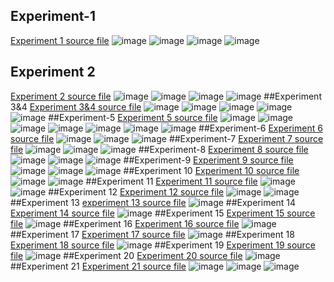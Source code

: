 ## Experiment-1
[Experiment 1 source file](https://github.com/Deepthi192211156/DBMS/blob/main/experiment1)
![image](https://user-images.githubusercontent.com/122254229/211632097-fb50d002-ede5-4a1a-bb25-c468e9ddade1.png)
![image](https://user-images.githubusercontent.com/122254229/211632224-b4f43adb-00a7-4652-a5ce-f851598ee537.png)
![image](https://user-images.githubusercontent.com/122254229/211632321-b02ad2fa-bd14-4eb8-a46c-8675a12a9a36.png)
![image](https://user-images.githubusercontent.com/122254229/211632407-3a76b9e6-b8d4-44f9-822c-fb70200ff146.png)

## Experiment 2
[Experiment 2 source file](https://github.com/Deepthi192211156/DBMS/blob/main/experiment)
![image](https://user-images.githubusercontent.com/122254229/211607691-cca4a4e9-2ef2-45f9-a824-5e1f5b052a5d.png)
![image](https://user-images.githubusercontent.com/122254229/211607981-8b3f82c6-2e6d-4a08-96ef-7c797f54cee1.png)
![image](https://user-images.githubusercontent.com/122254229/211608326-dae55235-6a73-470d-a538-3d55972a53a4.png)
![image](https://user-images.githubusercontent.com/122254229/211608502-b9cf7410-f6da-4e21-8e75-7c1a65f2b020.png)
##Experiment 3&4
[Experiment 3&4 source file](https://github.com/Deepthi192211156/DBMS/blob/main/Experiment-3)
![image](https://user-images.githubusercontent.com/122254229/211610113-e2cbb834-b162-49a9-9494-2299e3ad4d35.png)
![image](https://user-images.githubusercontent.com/122254229/211610491-0e0f64dc-cf7b-47cf-9835-9b7c8ac864d2.png)
![image](https://user-images.githubusercontent.com/122254229/211610860-c2fcbdd7-3618-4a31-ad14-720a6eeff057.png)
![image](https://user-images.githubusercontent.com/122254229/211611355-65bed7c1-31a8-42c6-be96-93328620b580.png)
![image](https://user-images.githubusercontent.com/122254229/211611644-16d10cd1-20d3-4f43-8795-cc7ea93cbf22.png)
##Experiment-5
[Experiment 5 source file](https://github.com/Deepthi192211156/DBMS/blob/main/Experiment-5)
![image](https://user-images.githubusercontent.com/122254229/211613156-9261a66c-23ea-4706-af98-425d6ab0b361.png)
![image](https://user-images.githubusercontent.com/122254229/211613391-78fe183c-c5d0-4017-adbb-77db852baa87.png)
![image](https://user-images.githubusercontent.com/122254229/211613551-cb7545e0-81bb-45f9-a5d7-99c865be24c5.png)
![image](https://user-images.githubusercontent.com/122254229/211613853-a0cc56a8-414b-4002-a213-00dbfd05baad.png)
![image](https://user-images.githubusercontent.com/122254229/211614065-54b5b266-ed4b-4ad2-bb14-2f6419639faf.png)
![image](https://user-images.githubusercontent.com/122254229/211614312-34e79f06-d930-42cb-ad42-e9307aec912f.png)
![image](https://user-images.githubusercontent.com/122254229/211614531-87046bf4-27b5-44bd-a17c-c28da8d4114f.png)
##Experiment-6
[Experiment 6 source file](https://github.com/Deepthi192211156/DBMS/blob/main/Experiment%206Experiment-6)
![image](https://user-images.githubusercontent.com/122254229/211616903-a8b7e80d-204d-4ee6-bb18-dee328c40321.png)
![image](https://user-images.githubusercontent.com/122254229/211617070-9e2537d2-3c01-4605-bc3c-5fd36c3b4b8e.png)
![image](https://user-images.githubusercontent.com/122254229/211617219-221f452c-0c7c-4634-af7d-530c7eb4ad34.png)
##Experiment-7
[Experiment 7 source file](https://github.com/Deepthi192211156/DBMS/blob/main/Experiment-7)
![image](https://user-images.githubusercontent.com/122254229/211618425-a143e8a0-7d6a-432e-baa8-4a4090d7a0eb.png)
![image](https://user-images.githubusercontent.com/122254229/211618607-fd8675e0-f1e0-4a9d-9fe2-a7e0fa904fc0.png)
![image](https://user-images.githubusercontent.com/122254229/211618803-6b39ee49-fb99-4c08-9b80-1e67da8e58b6.png)
##Experiment-8
[Experiment 8 source file](https://github.com/Deepthi192211156/DBMS/blob/main/Experiment-8)
![image](https://user-images.githubusercontent.com/122254229/211620167-179720b8-c44a-4ab9-9a14-a9b26850d852.png)
![image](https://user-images.githubusercontent.com/122254229/211620363-f8d30911-6eaa-4b50-b3af-6b86f3e74307.png)
![image](https://user-images.githubusercontent.com/122254229/211620617-d839bbe9-9d98-4889-be3b-3621a8ca8187.png)
##Experiment-9
[Experiment 9 source file](https://github.com/Deepthi192211156/DBMS/blob/main/Experiment-9)
![image](https://user-images.githubusercontent.com/122254229/211624111-96397694-4e5e-491a-abf7-8e36545a3441.png)
![image](https://user-images.githubusercontent.com/122254229/211624257-58fb4d33-7d14-4741-8cf1-8f9e8efe05c5.png)
![image](https://user-images.githubusercontent.com/122254229/211624395-1bb81b6a-0854-4aef-8e6c-3258dc505f16.png)
##Experiment 10
[Experiment 10 source file](https://github.com/Deepthi192211156/DBMS/blob/main/Experiment%2010)
![image](https://user-images.githubusercontent.com/122254229/211625199-9b3138c6-39cc-4711-bd26-33b1b5145d88.png)
![image](https://user-images.githubusercontent.com/122254229/211625335-951687e9-341e-4017-a49e-8f8c013a19ee.png)
##Experiment 11
[Experiment 11 source file](https://github.com/Deepthi192211156/DBMS/blob/main/Experiment%2010)
![image](https://user-images.githubusercontent.com/122254229/211625957-b0fa524b-4cba-48a4-a5d4-c2388156e976.png)
![image](https://user-images.githubusercontent.com/122254229/211626073-961f6974-a343-4d21-b8e9-daf905ce9462.png)
##Experiment 12
[Experiment 12 source file](https://github.com/Deepthi192211156/DBMS/blob/main/Experiment%2012)
![image](https://user-images.githubusercontent.com/122254229/211626731-8c2e8500-f893-4ccd-9722-1ddc983c1b53.png)
![image](https://user-images.githubusercontent.com/122254229/211626835-c86dfc1c-9a26-4be0-ac5d-8c4e5aec74b9.png)
##Experiment 13
[experiment 13 source file](https://github.com/Deepthi192211156/DBMS/blob/main/Experiment%2013)
![image](https://user-images.githubusercontent.com/122254229/211627613-99ba0e6e-13e5-4790-a946-79fb934b8790.png)
##Experiment 14
[Experiment 14 source file](https://github.com/Deepthi192211156/DBMS/blob/main/Experiment%2014)
![image](https://user-images.githubusercontent.com/122254229/211628495-bb632e98-f420-4c50-a557-368b8cae7a57.png)
##Experiment 15
[Experiment 15 source file](https://github.com/Deepthi192211156/DBMS/blob/main/experiment%2015)
![image](https://user-images.githubusercontent.com/122254229/211629132-9af44d7b-6298-4548-8248-dec7d1219d89.png)
##Experiment 16
[Experiment 16 source file](https://github.com/Deepthi192211156/DBMS/blob/main/Experiment%2016)
![image](https://user-images.githubusercontent.com/122254229/211745808-bf2737f9-95ec-4174-bc61-d94bc9cdec3c.png)
##Experiment 17
[Experiment 17 source file](https://github.com/Deepthi192211156/DBMS/blob/main/Experiment%2017)
![image](https://user-images.githubusercontent.com/122254229/211793157-a6e07193-8ecb-4b64-8f47-1f836717a2d3.png)
##Experiment 18
[Experiment 18 source file](https://github.com/Deepthi192211156/DBMS/blob/main/Experiment%2018)
![image](https://user-images.githubusercontent.com/122254229/211793742-e52315d0-2d86-43b6-ab58-110adcd1642a.png)
##Experiment 19
[Experiment 19 source file](https://github.com/Deepthi192211156/DBMS/blob/main/Experiment%2019)
![image](https://user-images.githubusercontent.com/122254229/211794307-dd99d38f-1466-4215-abbe-f5c24ac9b1d2.png)
##Experiment 20
[Experiment 20 source file](https://github.com/Deepthi192211156/DBMS/blob/main/Experiment%2020)
![image](https://user-images.githubusercontent.com/122254229/211794912-540f9dec-fe07-49d4-b7a0-99732b0672e8.png)
##Experiment 21
[Experiment 21 source file](https://github.com/Deepthi192211156/DBMS/blob/main/Experiment%2021)
![image](https://user-images.githubusercontent.com/122254229/211795417-059eacdd-ec8f-4eed-979e-9c25b3fd0180.png)
![image](https://user-images.githubusercontent.com/122254229/211795503-5f96387e-86ca-40ac-aa59-4b19d96254df.png)
![image](https://user-images.githubusercontent.com/122254229/211795592-8665a5db-8295-4cc2-9229-012dae737d78.png)
























